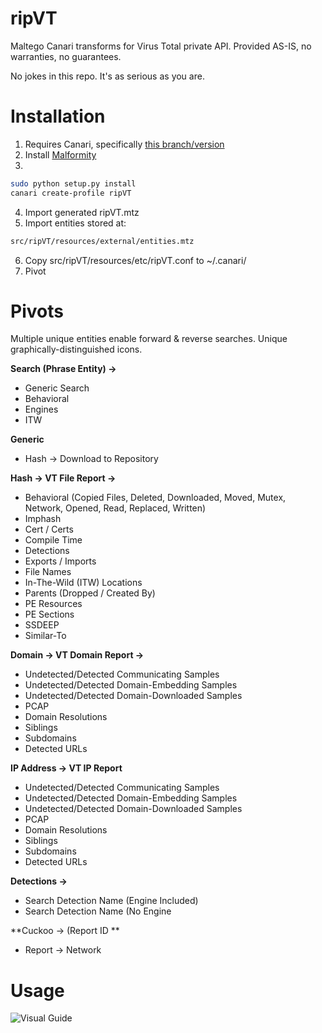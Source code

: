 # ripVT

Maltego Canari transforms for Virus Total private API. Provided AS-IS, no warranties, no guarantees. 

No jokes in this repo. It's as serious as you are.



# Installation

1. Requires Canari, specifically [this branch/version](https://github.com/allfro/canari/tree/c90ed9f0f0fb5075358d7a1a4c1080aac3d4e6bc)
2. Install [Malformity](https://github.com/digital4rensics/Malformity)
3.
```bash
sudo python setup.py install
canari create-profile ripVT
```
4. Import generated ripVT.mtz
5. Import entities stored at:
```bash
src/ripVT/resources/external/entities.mtz
```

6. Copy src/ripVT/resources/etc/ripVT.conf to ~/.canari/
7. Pivot

# Pivots
Multiple unique entities enable forward & reverse searches. Unique graphically-distinguished icons.

**Search (Phrase Entity) ->**

* Generic Search
* Behavioral
* Engines
* ITW

**Generic**
* Hash -> Download to Repository

**Hash -> VT File Report ->**

* Behavioral (Copied Files, Deleted, Downloaded, Moved, Mutex, Network, Opened, Read, Replaced, Written)
* Imphash
* Cert / Certs
* Compile Time
* Detections
* Exports / Imports
* File Names
* In-The-Wild (ITW) Locations
* Parents (Dropped / Created By)
* PE Resources
* PE Sections
* SSDEEP
* Similar-To

**Domain -> VT Domain Report ->**

* Undetected/Detected Communicating Samples
* Undetected/Detected Domain-Embedding Samples
* Undetected/Detected Domain-Downloaded Samples
* PCAP
* Domain Resolutions
* Siblings
* Subdomains
* Detected URLs

**IP Address -> VT IP Report**

* Undetected/Detected Communicating Samples
* Undetected/Detected Domain-Embedding Samples
* Undetected/Detected Domain-Downloaded Samples
* PCAP
* Domain Resolutions
* Siblings
* Subdomains
* Detected URLs

**Detections ->**

* Search Detection Name (Engine Included)
* Search Detection Name (No Engine

**Cuckoo -> (Report ID **

* Report -> Network



# Usage
![Visual Guide](https://github.com/matonis/ripVT/blob/master/pivot.png)
